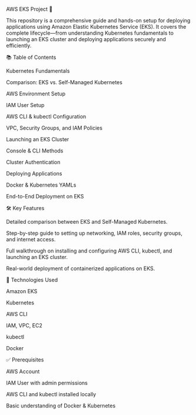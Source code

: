 AWS EKS Project 🚀       


This repository is a comprehensive guide and hands-on setup for deploying applications using Amazon Elastic Kubernetes Service (EKS). It covers the complete lifecycle—from understanding Kubernetes fundamentals to launching an EKS cluster and deploying applications securely and efficiently.

📚 Table of Contents

Kubernetes Fundamentals

Comparison: EKS vs. Self-Managed Kubernetes

AWS Environment Setup

IAM User Setup

AWS CLI & kubectl Configuration

VPC, Security Groups, and IAM Policies

Launching an EKS Cluster

Console & CLI Methods

Cluster Authentication

Deploying Applications

Docker & Kubernetes YAMLs

End-to-End Deployment on EKS

🛠️ Key Features


Detailed comparison between EKS and Self-Managed Kubernetes.

Step-by-step guide to setting up networking, IAM roles, security groups, and internet access.

Full walkthrough on installing and configuring AWS CLI, kubectl, and launching an EKS cluster.

Real-world deployment of containerized applications on EKS.

📌 Technologies Used


Amazon EKS

Kubernetes

AWS CLI

IAM, VPC, EC2

kubectl

Docker


✅ Prerequisites


AWS Account

IAM User with admin permissions

AWS CLI and kubectl installed locally

Basic understanding of Docker & Kubernetes


